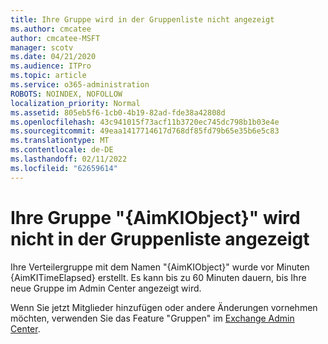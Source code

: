 ```yaml
---
title: Ihre Gruppe wird in der Gruppenliste nicht angezeigt
ms.author: cmcatee
author: cmcatee-MSFT
manager: scotv
ms.date: 04/21/2020
ms.audience: ITPro
ms.topic: article
ms.service: o365-administration
ROBOTS: NOINDEX, NOFOLLOW
localization_priority: Normal
ms.assetid: 805eb5f6-1cb0-4b19-82ad-fde38a42808d
ms.openlocfilehash: 43c941015f73acf11b3720ec745dc798b1b03e4e
ms.sourcegitcommit: 49eaa1417714617d768df85fd79b65e35b6e5c83
ms.translationtype: MT
ms.contentlocale: de-DE
ms.lasthandoff: 02/11/2022
ms.locfileid: "62659614"
---
```

# <a name="your-group-aimkiobject-not-showing-in-groups-list"></a>Ihre Gruppe "{AimKIObject}" wird nicht in der Gruppenliste angezeigt

Ihre Verteilergruppe mit dem Namen "{AimKIObject}" wurde vor Minuten {AimKITimeElapsed} erstellt. Es kann bis zu 60 Minuten dauern, bis Ihre neue Gruppe im Admin Center angezeigt wird.
  
Wenn Sie jetzt Mitglieder hinzufügen oder andere Änderungen vornehmen möchten, verwenden Sie das Feature "Gruppen" im [Exchange Admin Center](https://outlook.office365.com/ecp/?rfr=Admin_o365&amp;exsvurl=1&amp;mkt=en-US.aspx).
  

